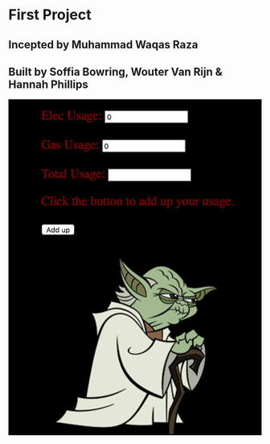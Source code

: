 # First Project
## Incepted by Muhammad Waqas Raza
## Built by Soffia Bowring, Wouter Van Rijn & Hannah Phillips

![Screenshot](screenshots/EnergyCalculatorScreenShot.jpg "First Screen Cap")